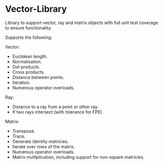 # Vector-Library
Library to support vector, ray and matrix objects with full unit test coverage to ensure functionality.

Supports the following:

Vector:
- Euclidean length.
- Normalisation.
- Dot products.
- Cross products.
- Distance between points.
- Iteration.
- Numerous operator overloads.

Ray:
- Distance to a ray from a point or other ray.
- If two rays intersect (with tolerance for FPE).

Matrix:
- Transpose.
- Trace.
- Generate identity matricies.
- Iterate over rows of the matrix.
- Numerous operator overloads.
- Matrix multiplication, including support for non-square matricies.
